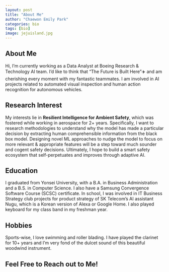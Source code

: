 ```yaml
---
layout: post
title: "About Me"
author: "Chaewon Emily Park"
categories: bio
tags: [bio]
image: jejuisland.jpg
---
```

## About Me

Hi, I’m currently working as a Data Analyst at Boeing Research & Technology AI team. I’d like to think that “The Future is Built Here”✈️ and am cherishing every moment with my fantastic teammates. I am involved in AI projects related to automated visual inspection and human action recognition for autonomous vehicles.

## Research Interest

My interests lie in **Resilient Intelligence for Ambient Safety**, which was fostered while working in aerospace for 2+ years. Specifically, I want to research methodologies to understand why the model has made a particular decision by extracting human comprehensible information from the black box model. Designing novel ML approaches to nudge the model to focus on more relevant & appropriate features will be a step toward much sounder and cogent safety decisions. Ultimately, I hope to build a smart safety ecosystem that self-perpetuates and improves through adaptive AI.

## Education

I graduated from Yonsei University, with a B.A. in Business Administration and a B.S. in Computer Science. I also have a Samsung Convergence Software Course (SCSC) certificate. In school, I was involved in IT Business Strategy club projects for product strategy of SK Telecom’s AI assistant Nugu, which is a Korean version of Alexa or Google Home. I also played keyboard for my class band in my freshman year.

## Hobbies

Sports-wise, I love swimming and roller blading. I have played the clarinet for 10+ years and I’m very fond of the dulcet sound of this beautiful woodwind instrument.

## Feel Free to Reach out to Me!
